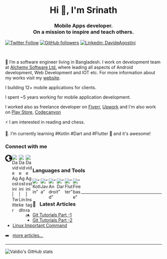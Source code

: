 <h1 align="center">Hi 👋, I'm Srinath</h1>
<h3 align="center">Mobile Apps developer. <br /> On a mission to inspire and teach others.</h3>

[![Twitter Follow](https://img.shields.io/twitter/follow/hellosknath?color=1DA1F2&label=Followers&logo=twitter&style=for-the-badge)][twitter]
[![GitHub followers](https://img.shields.io/github/followers/hellosknath?logo=GitHub&style=for-the-badge)][github]
[![Linkedin: DavideAgostini](https://img.shields.io/badge/-CONNECT-blue?style=for-the-badge&logo=Linkedin&link=https://www.linkedin.com/in/hellosknath/)][linkedin]

<br />

🔭  I’m a software engineer living in Bangladesh. I work on development team at [Alchemy Software Ltd.](https://www.alchemy-bd.com/) where leading all aspects of Android development, Web Development and IOT etc. For more information about my works visit my [website](https://sriidea.com).

I building 12+ mobile applications for clients.

I spent ~5 years working for mobile application development.

I worked also as freelance developer on [Fiverr](https://www.fiverr.com/), [Upwork](https://www.upwork.com/) and I'm also work on [Play Store](https://play.google.com/store/apps), [Codecanyon](https://codecanyon.net/category/mobile/android)

⚡ I am interested in reading and chess.

🌱. I’m currently learning #Kotlin #Dart and #Flutter 💙 and it's awesome!


### Connect with me

[<img align="left" alt="Davide Agostini | Website" width="22px" src="https://raw.githubusercontent.com/iconic/open-iconic/master/svg/globe.svg" />][website]
[<img align="left" alt="Davide Agostini | Twitter" width="22px" src="https://cdn.jsdelivr.net/npm/simple-icons@v3/icons/twitter.svg" />][twitter]
[<img align="left" alt="Davide Agostini | LinkedIn" width="22px" src="https://cdn.jsdelivr.net/npm/simple-icons@v3/icons/linkedin.svg" />][linkedin]
[<img align="left" alt="Davide Agostini | Instagram" width="22px" src="https://cdn.jsdelivr.net/npm/simple-icons@v3/icons/instagram.svg" />][instagram]

<br />

### Languages and Tools

[<img align="left" alt=“Kotlin” width="26px" src="https://www.vectorlogo.zone/logos/kotlinlang/kotlinlang-icon.svg" />][website]
[<img align="left" alt=“Java” width="26px" src="https://www.vectorlogo.zone/logos/java/java-icon.svg" />][website]
[<img align="left" alt=“Android” width="26px" src="https://www.vectorlogo.zone/logos/android/android-icon.svg" />][website]
[<img align="left" alt=“Dart” width="26px" src="https://www.vectorlogo.zone/logos/dartlang/dartlang-icon.svg" />][website]
[<img align="left" alt=“Flutter” width="26px" src="https://www.vectorlogo.zone/logos/flutterio/flutterio-icon.svg" />][website]
[<img align="left" alt=“Firebase” width="26px" src="https://www.vectorlogo.zone/logos/firebase/firebase-icon.svg" />][website]


<br />
<br />

---

### 📑 &ensp;Latest Articles

<!-- BLOG:START -->
- [Git Tutorials Part -1](https://www.sriidea.com/2021/02/how-to-manage-git-part-1.html)
- [Git Tutorials Part -2](https://www.sriidea.com/2021/05/how-to-manage-git-part-2.html)
- [Linux Important Command](https://www.sriidea.com/2021/05/important-ubuntu-based-linux-commands.html)
<!-- BLOG:END -->

➡️ &ensp;[more articles...](https://www.sriidea.com/)

---

[website]: https://www.sriidea.com
[twitter]: https://twitter.com/intent/follow?original_referer=https%3A%2F%2Fgithub.com%2Fhellosknath&screen_name=hellosknath
[linkedin]: https://linkedin.com/in/hellosknath
[github]: https://github.com/hellosknath
[instagram]: https://www.instagram.com/hellosknath


![Valdio's GitHub stats](https://github-readme-stats.vercel.app/api?username=valdio&show_icons=true&count_private=true&include_all_commits=true&theme=github_dark)
